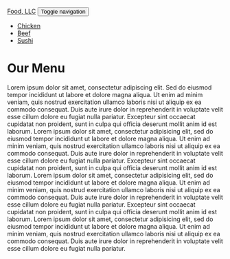<!DOCTYPE html>
<html lang="en">
<head>
  <meta charset="UTF-8">
  <meta name="viewport" content="width=device-width, initial-scale=1.0">
  <title>Food, LLC</title>
  <link href="https://maxcdn.bootstrapcdn.com/bootstrap/3.3.7/css/bootstrap.min.css" rel="stylesheet">
  <link rel="stylesheet" href="styles.css">
</head>
<body>
  <nav class="navbar navbar-default">
    <div class="container-fluid">
      <div class="navbar-header">
        <a class="navbar-brand" href="#">Food, LLC</a>
        <button type="button" class="navbar-toggle collapsed" data-toggle="collapse" data-target="#navbar-collapse">
          <span class="sr-only">Toggle navigation</span>
          <span class="icon-bar"></span>
          <span class="icon-bar"></span>
          <span class="icon-bar"></span>
        </button>
      </div>
      <div class="collapse navbar-collapse" id="navbar-collapse">
        <ul class="nav navbar-nav">
          <li class="visible-xs"><a href="#">Chicken</a></li>
          <li class="visible-xs"><a href="#">Beef</a></li>
          <li class="visible-xs"><a href="#">Sushi</a></li>
        </ul>
      </div>
    </div>
  </nav>

  <div class="container text-center">
    <h1>Our Menu</h1>
  </div>

  <div class="container-fluid">
    <div class="row">
      <div class="col-xs-12 tall-section">
        Lorem ipsum dolor sit amet, consectetur adipiscing elit. Sed do eiusmod tempor incididunt ut labore et dolore magna aliqua. Ut enim ad minim veniam, quis nostrud exercitation ullamco laboris nisi ut aliquip ex ea commodo consequat. Duis aute irure dolor in reprehenderit in voluptate velit esse cillum dolore eu fugiat nulla pariatur. Excepteur sint occaecat cupidatat non proident, sunt in culpa qui officia deserunt mollit anim id est laborum. Lorem ipsum dolor sit amet, consectetur adipisicing elit, sed do eiusmod tempor incididunt ut labore et dolore magna aliqua. Ut enim ad minim veniam, quis nostrud exercitation ullamco laboris nisi ut aliquip ex ea commodo consequat. Duis aute irure dolor in reprehenderit in voluptate velit esse cillum dolore eu fugiat nulla pariatur. Excepteur sint occaecat cupidatat non proident, sunt in culpa qui officia deserunt mollit anim id est laborum. Lorem ipsum dolor sit amet, consectetur adipisicing elit, sed do eiusmod tempor incididunt ut labore et dolore magna aliqua. Ut enim ad minim veniam, quis nostrud exercitation ullamco laboris nisi ut aliquip ex ea commodo consequat. Duis aute irure dolor in reprehenderit in voluptate velit esse cillum dolore eu fugiat nulla pariatur. Excepteur sint occaecat cupidatat non proident, sunt in culpa qui officia deserunt mollit anim id est laborum. Lorem ipsum dolor sit amet, consectetur adipisicing elit, sed do eiusmod tempor incididunt ut labore et dolore magna aliqua. Ut enim ad minim veniam, quis nostrud exercitation ullamco laboris nisi ut aliquip ex ea commodo consequat. Duis aute irure dolor in reprehenderit in voluptate velit esse cillum dolore eu fugiat nulla pariatur.
      </div>
    </div>
  </div>

  <script src="https://ajax.googleapis.com/ajax/libs/jquery/1.12.4/jquery.min.js"></script>
  <script src="https://maxcdn.bootstrapcdn.com/bootstrap/3.3.7/js/bootstrap.min.js"></script>
</body>
</html>
